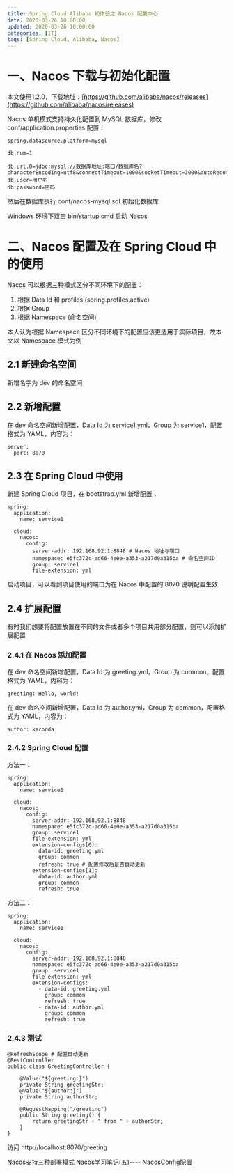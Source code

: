 ```yaml
---
title: Spring Cloud Alibaba 初体验之 Nacos 配置中心
date: 2020-03-26 10:00:00
updated: 2020-03-26 10:00:00
categories: [IT]
tags: [Spring Cloud, Alibaba, Nacos]
---
```


# 一、Nacos 下载与初始化配置

本文使用1.2.0，下载地址：[https://github.com/alibaba/nacos/releases](https://github.com/alibaba/nacos/releases)

Nacos 单机模式支持持久化配置到 MySQL 数据库，修改 conf/application.properties 配置：

```
spring.datasource.platform=mysql

db.num=1

db.url.0=jdbc:mysql://数据库地址:端口/数据库名?characterEncoding=utf8&connectTimeout=1000&socketTimeout=3000&autoReconnect=true
db.user=用户名
db.password=密码
```

然后在数据库执行 conf/nacos-mysql.sql 初始化数据库

Windows 环境下双击 bin/startup.cmd 启动 Nacos

# 二、Nacos 配置及在 Spring Cloud 中的使用

Nacos 可以根据三种模式区分不同环境下的配置：

1. 根据 Data Id 和 profiles (spring.profiles.active)
1. 根据 Group
1. 根据 Namespace (命名空间)

本人认为根据 Namespace 区分不同环境下的配置应该更适用于实际项目，故本文以 Namespace 模式为例

## 2.1 新建命名空间

新增名字为 dev 的命名空间

## 2.2 新增配置

在 dev 命名空间新增配置，Data Id 为 service1.yml，Group 为 service1，配置格式为 YAML，内容为：

```
server:
  port: 8070
```

## 2.3 在 Spring Cloud 中使用

新建 Spring Cloud 项目，在 bootstrap.yml 新增配置：

```
spring:
  application:
    name: service1

  cloud:
    nacos:
      config:
        server-addr: 192.168.92.1:8848 # Nacos 地址与端口
        namespace: e5fc372c-ad66-4e0e-a353-a217d0a315ba # 命名空间ID
        group: service1
        file-extension: yml
```

启动项目，可以看到项目使用的端口为在 Nacos 中配置的 8070 说明配置生效

## 2.4 扩展配置

有时我们想要将配置放置在不同的文件或者多个项目共用部分配置，则可以添加扩展配置

### 2.4.1 在 Nacos 添加配置

在 dev 命名空间新增配置，Data Id 为 greeting.yml，Group 为 common，配置格式为 YAML，内容为：

```
greeting: Hello, world!
```

在 dev 命名空间新增配置，Data Id 为 author.yml，Group 为 common，配置格式为 YAML，内容为：

```
author: karonda
```

### 2.4.2 Spring Cloud 配置

方法一：

```
spring:
  application:
    name: service1

  cloud:
    nacos:
      config:
        server-addr: 192.168.92.1:8848
        namespace: e5fc372c-ad66-4e0e-a353-a217d0a315ba
        group: service1
        file-extension: yml
        extension-configs[0]:
          data-id: greeting.yml
          group: common
          refresh: true # 配置修改后是否自动更新
        extension-configs[1]:
          data-id: author.yml
          group: common
          refresh: true
```

方法二：

```
spring:
  application:
    name: service1

  cloud:
    nacos:
      config:
        server-addr: 192.168.92.1:8848
        namespace: e5fc372c-ad66-4e0e-a353-a217d0a315ba
        group: service1
        file-extension: yml
        extension-configs:
          - data-id: greeting.yml
            group: common
            refresh: true
          - data-id: author.yml
            group: common
            refresh: true
```

### 2.4.3 测试


```
@RefreshScope # 配置自动更新
@RestController
public class GreetingController {

    @Value("${greeting:}")
    private String greetingStr;
    @Value("${author:}")
    private String authorStr;

    @RequestMapping("/greeting")
    public String greeting() {
        return greetingStr + " from " + authorStr;
    }
}
```

访问 http://localhost:8070/greeting


[Nacos支持三种部署模式](https://nacos.io/zh-cn/docs/deployment.html)
[Nacos学习笔记(五)---- NacosConfig配置](https://blog.csdn.net/Very666/article/details/97537530)
